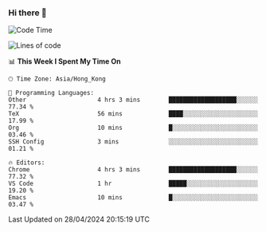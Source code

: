 ### Hi there 👋

<!--
**nicehiro/nicehiro** is a ✨ _special_ ✨ repository because its `README.md` (this file) appears on your GitHub profile.

Here are some ideas to get you started:

- 🔭 I’m currently working on ...
- 🌱 I’m currently learning ...
- 👯 I’m looking to collaborate on ...
- 🤔 I’m looking for help with ...
- 💬 Ask me about ...
- 📫 How to reach me: ...
- 😄 Pronouns: ...
- ⚡ Fun fact: ...
-->

<!--START_SECTION:waka-->
![Code Time](http://img.shields.io/badge/Code%20Time-319%20hrs%205%20mins-blue)

![Lines of code](https://img.shields.io/badge/From%20Hello%20World%20I%27ve%20Written-2.6%20million%20lines%20of%20code-blue)

📊 **This Week I Spent My Time On** 

```text
🕑︎ Time Zone: Asia/Hong_Kong

💬 Programming Languages: 
Other                    4 hrs 3 mins        ███████████████████░░░░░░   77.34 % 
TeX                      56 mins             ████░░░░░░░░░░░░░░░░░░░░░   17.99 % 
Org                      10 mins             █░░░░░░░░░░░░░░░░░░░░░░░░   03.46 % 
SSH Config               3 mins              ░░░░░░░░░░░░░░░░░░░░░░░░░   01.21 % 

🔥 Editors: 
Chrome                   4 hrs 3 mins        ███████████████████░░░░░░   77.32 % 
VS Code                  1 hr                █████░░░░░░░░░░░░░░░░░░░░   19.20 % 
Emacs                    10 mins             █░░░░░░░░░░░░░░░░░░░░░░░░   03.47 % 
```


 Last Updated on 28/04/2024 20:15:19 UTC
<!--END_SECTION:waka-->
